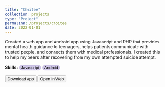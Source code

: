 ```yaml
---
title: "Choitee"
collection: projects
type: "Project"
permalink: /projects/choitee
date: 2022-01-01
---
```


Created a web app and Android app using Javascript and PHP that provides mental health guidance to teenagers, helps patients communicate with trusted people, and connects them with medical professionals. I created this to help my peers after recovering from my own attempted suicide attempt.
<br>
<br>
<b>Skills:</b> <button style='border-radius:12px;background-color:rgb(203, 195, 227);border:none'> Javascript</button> <button style='border-radius:12px;background-color:rgb(203, 195, 227);border:none'> Android</button>
<br>
<br>
<button>Download App</button> <button>Open in Web</button>
